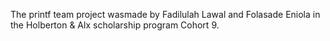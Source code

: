 The printf team project wasmade by Fadilulah Lawal and Folasade Eniola in the Holberton & Alx scholarship program Cohort 9.
